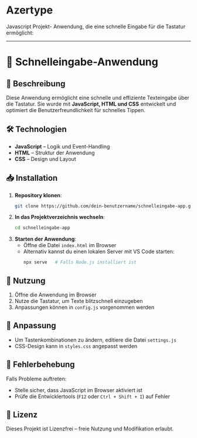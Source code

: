 # Azertype
Javascript Projekt- Anwendung, die eine schnelle Eingabe für die Tastatur ermöglicht:   

---
# 🚀 Schnelleingabe-Anwendung  

## 📌 Beschreibung  
Diese Anwendung ermöglicht eine schnelle und effiziente Texteingabe über die Tastatur. Sie wurde mit **JavaScript, HTML und CSS** entwickelt und optimiert die Benutzerfreundlichkeit für schnelles Tippen.  

## 🛠️ Technologien  
- **JavaScript** – Logik und Event-Handling  
- **HTML** – Struktur der Anwendung  
- **CSS** – Design und Layout  

## 📥 Installation  
1. **Repository klonen**:  
   ```bash
   git clone https://github.com/dein-benutzername/schnelleingabe-app.git
   ```  
2. **In das Projektverzeichnis wechseln**:  
   ```bash
   cd schnelleingabe-app
   ```  
3. **Starten der Anwendung**:  
   - Öffne die Datei `index.html` im Browser  
   - Alternativ kannst du einen lokalen Server mit VS Code  starten:  
     ```bash
     npx serve   # Falls Node.js installiert ist
     ```  

## 🚀 Nutzung  
1. Öffne die Anwendung im Browser  
2. Nutze die Tastatur, um Texte blitzschnell einzugeben  
3. Anpassungen können in `config.js` vorgenommen werden  

## 🔧 Anpassung  
- Um Tastenkombinationen zu ändern, editiere die Datei `settings.js`  
- CSS-Design kann in `styles.css` angepasst werden  

## 🐞 Fehlerbehebung  
Falls Probleme auftreten:  
- Stelle sicher, dass JavaScript im Browser aktiviert ist  
- Prüfe die Entwicklertools (`F12` oder `Ctrl + Shift + I`) auf Fehler  

## 📜 Lizenz  
Dieses Projekt ist Lizenzfrei – freie Nutzung und Modifikation erlaubt.  
